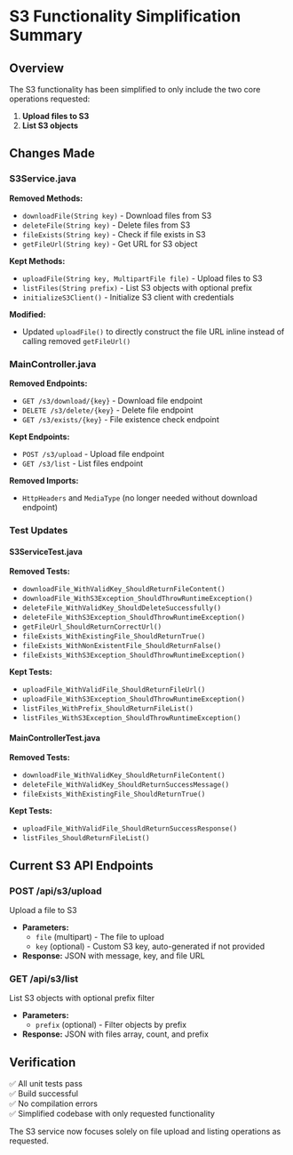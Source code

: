 # S3 Functionality Simplification Summary

## Overview
The S3 functionality has been simplified to only include the two core operations requested:
1. **Upload files to S3** 
2. **List S3 objects**

## Changes Made

### S3Service.java
**Removed Methods:**
- `downloadFile(String key)` - Download files from S3
- `deleteFile(String key)` - Delete files from S3  
- `fileExists(String key)` - Check if file exists in S3
- `getFileUrl(String key)` - Get URL for S3 object

**Kept Methods:**
- `uploadFile(String key, MultipartFile file)` - Upload files to S3
- `listFiles(String prefix)` - List S3 objects with optional prefix
- `initializeS3Client()` - Initialize S3 client with credentials

**Modified:**
- Updated `uploadFile()` to directly construct the file URL inline instead of calling removed `getFileUrl()`

### MainController.java  
**Removed Endpoints:**
- `GET /s3/download/{key}` - Download file endpoint
- `DELETE /s3/delete/{key}` - Delete file endpoint  
- `GET /s3/exists/{key}` - File existence check endpoint

**Kept Endpoints:**
- `POST /s3/upload` - Upload file endpoint
- `GET /s3/list` - List files endpoint

**Removed Imports:**
- `HttpHeaders` and `MediaType` (no longer needed without download endpoint)

### Test Updates

#### S3ServiceTest.java
**Removed Tests:**
- `downloadFile_WithValidKey_ShouldReturnFileContent()`
- `downloadFile_WithS3Exception_ShouldThrowRuntimeException()`
- `deleteFile_WithValidKey_ShouldDeleteSuccessfully()`
- `deleteFile_WithS3Exception_ShouldThrowRuntimeException()`
- `getFileUrl_ShouldReturnCorrectUrl()`
- `fileExists_WithExistingFile_ShouldReturnTrue()`
- `fileExists_WithNonExistentFile_ShouldReturnFalse()`
- `fileExists_WithS3Exception_ShouldThrowRuntimeException()`

**Kept Tests:**
- `uploadFile_WithValidFile_ShouldReturnFileUrl()`
- `uploadFile_WithS3Exception_ShouldThrowRuntimeException()`
- `listFiles_WithPrefix_ShouldReturnFileList()`
- `listFiles_WithS3Exception_ShouldThrowRuntimeException()`

#### MainControllerTest.java
**Removed Tests:**
- `downloadFile_WithValidKey_ShouldReturnFileContent()`
- `deleteFile_WithValidKey_ShouldReturnSuccessMessage()`
- `fileExists_WithExistingFile_ShouldReturnTrue()`

**Kept Tests:**
- `uploadFile_WithValidFile_ShouldReturnSuccessResponse()`
- `listFiles_ShouldReturnFileList()`

## Current S3 API Endpoints

### POST /api/s3/upload
Upload a file to S3
- **Parameters:**
  - `file` (multipart) - The file to upload
  - `key` (optional) - Custom S3 key, auto-generated if not provided
- **Response:** JSON with message, key, and file URL

### GET /api/s3/list
List S3 objects with optional prefix filter
- **Parameters:**
  - `prefix` (optional) - Filter objects by prefix
- **Response:** JSON with files array, count, and prefix

## Verification
✅ All unit tests pass  
✅ Build successful  
✅ No compilation errors  
✅ Simplified codebase with only requested functionality

The S3 service now focuses solely on file upload and listing operations as requested.
